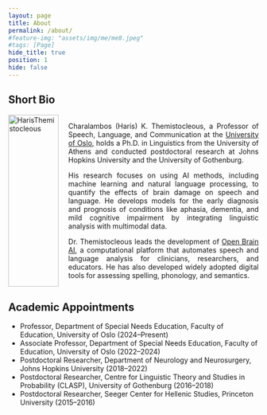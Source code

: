```yaml
---
layout: page
title: About
permalink: /about/
#feature-img: "assets/img/me/me8.jpeg"
#tags: [Page]
hide_title: true
position: 1
hide: false
---
```

## Short Bio

<div style="display: flex;gap: 20px;">
<div style="width: 20%;">
<img style="width: 100%;float: right;" src="{{base.url}}/assets/img/img_papers/me2.jpeg" alt=" HarisThemistocleous">
</div>
<div class="column" style="width: 78%;">

<p style="text-align:justify">Charalambos (Haris) K. Themistocleous, a Professor of Speech, Language, and Communication at the <a href="http://uio.no">University of Oslo</a>, holds a Ph.D. in Linguistics from the University of Athens and conducted postdoctoral research at Johns Hopkins University and the University of Gothenburg.</p>

<p style="text-align:justify">His research focuses on using AI methods, including machine learning and natural language processing, to quantify the effects of brain damage on speech and language. He develops models for the early diagnosis and prognosis of conditions like aphasia, dementia, and mild cognitive impairment by integrating linguistic analysis with multimodal data.</p>

<p style="text-align:justify">Dr. Themistocleous leads the development of <a href="http://openbrainai.com">Open Brain AI</a>,  a computational platform that automates speech and language analysis for clinicians, researchers, and educators. He has also developed widely adopted digital tools for assessing spelling, phonology, and semantics.</p>
</div>
</div>

## Academic Appointments 
<ul>
 <li> Professor, Department of Special Needs Education, Faculty of Education, University of Oslo (2024–Present)</li>
 <li> Associate Professor, Department of Special Needs Education, Faculty of Education, University of Oslo (2022–2024)</li>
 <li> Postdoctoral Researcher, Department of Neurology and Neurosurgery, Johns Hopkins University (2018–2022)</li>
 <li> Postdoctoral Researcher, Centre for Linguistic Theory and Studies in Probability (CLASP), University of Gothenburg (2016–2018)</li>
 <li> Postdoctoral Researcher, Seeger Center for Hellenic Studies, Princeton University (2015–2016)</li>
</ul>
